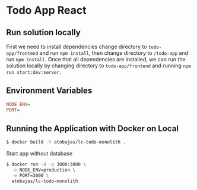 # Todo App React

## Run solution locally

First we need to install dependencies change directory to `todo-app/frontend` and run `npm install`, then change directory to `/todo-app` and run `npm install`. Once that all dependencies are installed, we can run the solution locally by changing directory to `todo-app/frontend` and running `npm run start:dev:server`.

## Environment Variables

```ini
NODE_ENV=
PORT=
```

## Running the Application with Docker on Local

```bash
$ docker build -t atobajas/lc-todo-monolith . 
```

Start app without database

```bash
$ docker run -d -p 3000:3000 \
  -e NODE_ENV=production \
  -e PORT=3000 \
  atobajas/lc-todo-monolith
```
